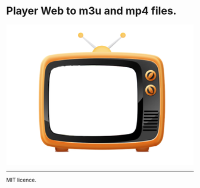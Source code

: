 # Player Web to m3u and mp4 files.

![alt text](meTV/meSignal.png "meTV Player")

---

MIT licence.
